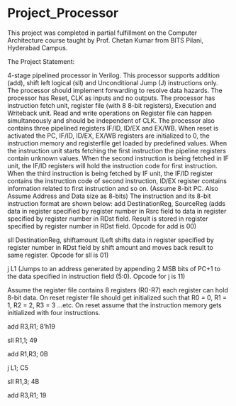 # Project_Processor
This project was completed in partial fulfillment on the Computer Architecture course taught by Prof. Chetan Kumar from BITS Pilani, Hyderabad Campus.

The Project Statement:

4-stage pipelined processor in Verilog. This processor supports addition (add), shift left logical (sll) and Unconditional Jump (J) instructions only. The processor should implement forwarding to resolve data hazards. The processor has Reset, CLK as inputs and no outputs. The processor has instruction fetch unit, register file (with 8 8-bit registers), Execution and Writeback unit. Read and write operations on Register file can happen simultaneously and should be independent of CLK. The processor also contains three pipelined registers IF/ID, ID/EX and EX/WB. When reset is activated the PC, IF/ID, ID/EX, EX/WB registers are initialized to 0, the instruction memory and registerfile get loaded by predefined values. When the instruction unit starts fetching the first instruction the pipeline registers contain unknown values. When the second instruction is being fetched in IF unit, the IF/ID registers will hold the instruction code for first instruction. When the third instruction is being fetched by IF unit, the IF/ID register contains the instruction code of second instruction, ID/EX register contains information related to first instruction and so on. (Assume 8-bit PC. Also Assume Address and Data size as 8-bits)
The instruction and its 8-bit instruction format are shown below:
add DestinationReg, SourceReg   (adds data in register specified by register number in Rsrc field to data in register specified by register number in RDst field. Result is stored in register specified by register number in RDst field. Opcode for add is 00)

sll DestinationReg, shiftamount   (Left shifts data in register specified by register number in RDst field by shift amount and moves back result to same register. Opcode for sll is 01)


j L1 (Jumps to an address generated by appending 2 MSB bits of PC+1 to the data specified in instruction field (5:0). Opcode for j is 11)

Assume the register file contains 8 registers (R0-R7) each register can hold 8-bit data. On reset register file should get initialized such that R0 = 0, R1 = 1, R2 = 2, R3 = 3 …etc. On reset assume that the instruction memory gets initialized with four instructions. 

  add R3,R1; 8’h19

sll R1,1; 49

add R1,R3; 0B

j L1;	C5

sll R1,3; 4B

add R3,R1; 19
